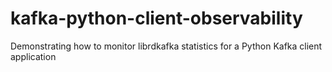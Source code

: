 # kafka-python-client-observability
Demonstrating how to monitor librdkafka statistics for a Python Kafka client application
